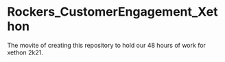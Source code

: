 # Rockers_CustomerEngagement_Xethon
The movite of creating this repository to hold our 48 hours of work for xethon 2k21.
